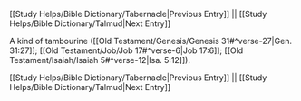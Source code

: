 [[Study Helps/Bible Dictionary/Tabernacle|Previous Entry]]  ||  [[Study Helps/Bible Dictionary/Talmud|Next Entry]]

 A kind of tambourine ([[Old Testament/Genesis/Genesis 31#^verse-27|Gen. 31:27]]; [[Old Testament/Job/Job 17#^verse-6|Job 17:6]]; [[Old Testament/Isaiah/Isaiah 5#^verse-12|Isa. 5:12]]).

[[Study Helps/Bible Dictionary/Tabernacle|Previous Entry]]  ||  [[Study Helps/Bible Dictionary/Talmud|Next Entry]]